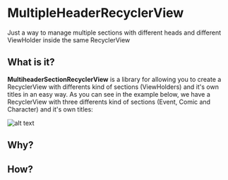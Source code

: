 MultipleHeaderRecyclerView
==============================
Just a way to manage multiple sections with different heads and different ViewHolder inside the same RecyclerView

What is it?
-------------
__MultiheaderSectionRecyclerView__ is a library for allowing you to create a RecyclerView with differents kind of sections (ViewHolders) and it's own titles in an easy way. As you can see in the example below, we have a RecyclerView with three differents kind of sections (Event, Comic and Character) and it's own titles:

![alt text](http://postimg.org/image/t8w9ymsvd/ "MultiheaderSectionRecyclerView example")

Why?
------

How?
------
